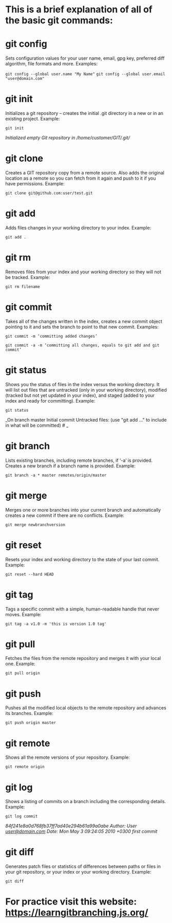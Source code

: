 
# This is a brief explanation of all of the basic git commands:

# git config
Sets configuration values for your user name, email, gpg key, preferred diff algorithm, file formats and more. Examples:

`git config --global user.name "My Name"`
`git config --global user.email "user@domain.com"`

# git init
Initializes a git repository – creates the initial .git directory in a new or in an existing project. Example:

`git init`

_Initialized empty Git repository in /home/customer/GIT/.git/_

# git clone
Creates a GIT repository copy from a remote source. Also adds the original location as a remote so you can fetch from it again and push to it if you have permissions. Example:

`git clone git@github.com:user/test.git `

# git add
Adds files changes in your working directory to your index. Example:

`git add . `

# git rm
Removes files from your index and your working directory so they will not be tracked. Example:

`git rm filename`

# git commit
Takes all of the changes written in the index, creates a new commit object pointing to it and sets the branch to point to that new commit. Examples:

`git commit -m ‘committing added changes’`

`git commit -a -m ‘committing all changes, equals to git add and git commit’`

# git status
Shows you the status of files in the index versus the working directory. It will list out files that are untracked (only in your working directory), modified (tracked but not yet updated in your index), and staged (added to your index and ready for committing). Example:

`git status`
 
 _On branch master 
 Initial commit 
 Untracked files: 
 (use "git add <file>..." to include in what will be committed) #
 _

# git branch
Lists existing branches, including remote branches, if ‘-a’ is provided. Creates a new branch if a branch name is provided. Example:

`git branch -a * master remotes/origin/master`

# git merge
Merges one or more branches into your current branch and automatically creates a new commit if there are no conflicts. Example:

`git merge newbranchversion`

# git reset
Resets your index and working directory to the state of your last commit. Example:

`git reset --hard HEAD`

# git tag
Tags a specific commit with a simple, human-readable handle that never moves. Example:

`git tag -a v1.0 -m 'this is version 1.0 tag'`

# git pull
Fetches the files from the remote repository and merges it with your local one. Example:

`git pull origin`

# git push
Pushes all the modified local objects to the remote repository and advances its branches. Example:

`git push origin master`

# git remote
Shows all the remote versions of your repository. Example:

`git remote origin`

# git log
Shows a listing of commits on a branch including the corresponding details. Example:

`git log commit`

_84f241e8a0d768fb37ff7ad40e294b61a99a0abe Author: User <user@domain.com> Date: Mon May 3 09:24:05 2010 +0300 first commit_

# git diff 
Generates patch files or statistics of differences between paths or files in your git repository, or your index or your working directory. Example:

`git diff`

# For practice visit this website: https://learngitbranching.js.org/
